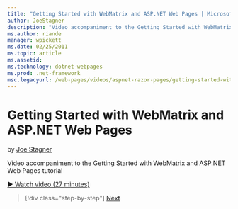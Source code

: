 ```yaml
---
title: "Getting Started with WebMatrix and ASP.NET Web Pages | Microsoft Docs"
author: JoeStagner
description: "Video accompaniment to the Getting Started with WebMatrix and ASP.NET Web Pages tutorial"
ms.author: riande
manager: wpickett
ms.date: 02/25/2011
ms.topic: article
ms.assetid: 
ms.technology: dotnet-webpages
ms.prod: .net-framework
msc.legacyurl: /web-pages/videos/aspnet-razor-pages/getting-started-with-webmatrix-and-aspnet-web-pages
---
```

Getting Started with WebMatrix and ASP.NET Web Pages
====================
by [Joe Stagner](https://github.com/JoeStagner)

Video accompaniment to the Getting Started with WebMatrix and ASP.NET Web Pages tutorial

[&#9654; Watch video (27 minutes)](https://channel9.msdn.com/Blogs/ASP-NET-Site-Videos/getting-started-with-webmatrix-and-aspnet-web-pages)

>[!div class="step-by-step"]
[Next](introduction-to-aspnet-web-programming-using-the-razor-syntax.md)
